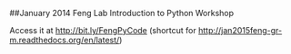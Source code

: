 ##January 2014 Feng Lab Introduction to Python Workshop

Access it at http://bit.ly/FengPyCode (shortcut for http://jan2015feng-gr-m.readthedocs.org/en/latest/)

